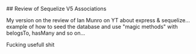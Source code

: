 ## Review of Sequelize V5 Associations

My version on the review of Ian Munro on YT about express & sequelize... example of how to seed the database and use "magic methods" with belogsTo, hasMany and so on...

Fucking usefull shit